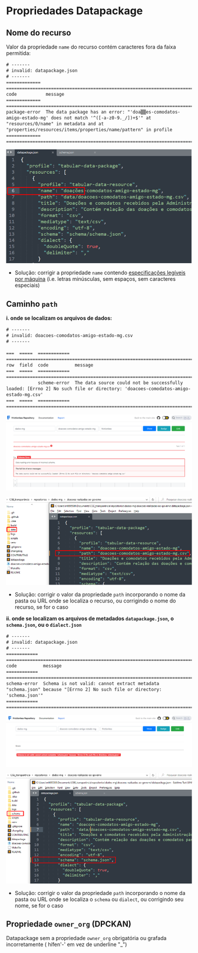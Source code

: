 # Propriedades Datapackage

## Nome do recurso

Valor da propriedade `name` do recurso contém caracteres fora da faixa permitida:

````$ frictionless validate datapackage.json
# -------
# invalid: datapackage.json
# -------
=============  ================================================================================================================================================================================================================
code           message                                                                                                                                          
=============  ================================================================================================================================================================================================================
package-error  The data package has an error: "'doa▒▒es-comodatos-amigo-estado-mg' does not match '^([-a-z0-9._/])+$'" at "resources/0/name" in metadata and at "properties/resources/items/properties/name/pattern" in profile
=============  ================================================================================================================================================================================================================
````

![](static/name.png)

* Solução: corrigir a propriedade `name` contendo [especificações legíveis por máquina](https://specs.frictionlessdata.io/data-resource/#metadata-properties) (i.e. letras minúsculas, sem espaços, sem caracteres especiais)


## Caminho `path` 

**i. onde se localizam os arquivos de dados:**

````$ frictionless validate datapackage.json
# -------
# invalid: doacoes-comodatos-amigo-estado-mg.csv
# -------

===  =====  ============  ==============================================================================================================================
row  field  code          message                                               
===  =====  ============  ==============================================================================================================================
            scheme-error  The data source could not be successfully loaded: [Errno 2] No such file or directory: 'doacoes-comodatos-amigo-estado-mg.csv'
===  =====  ============  ==============================================================================================================================
````

![](static/path-frictionless.png)

![](static/path.png)

* Solução: corrigir o valor da propriedade `path` incorporando o nome da pasta ou URL onde se localiza o recurso, ou corrigindo o nome do recurso, se for o caso

**ii. onde se localizam os arquivos de metadados `datapackage.json`, o `schema.json`, ou o `dialect.json`**

````$ frictionless validate datapackage.json
# -------
# invalid: datapackage.json
# -------
============  =======================================================================================================================
code          message                                                           
============  =======================================================================================================================
schema-error  Schema is not valid: cannot extract metadata "schema.json" because "[Errno 2] No such file or directory: 'schema.json'"
============  =======================================================================================================================
````

![](static/path-schema-frictionless.png)

![](static/path-schema.png)

* Solução: corrigir o valor da propriedade `path` incorporando o nome da pasta ou URL onde se localiza o `schema` ou `dialect`, ou corrigindo seu nome, se for o caso

## Propriedade `owner_org` (DPCKAN)

Datapackage sem a propriedade `owner_org` obrigatória ou grafada incorretamente ( hífen'-' em vez de underline "_")

